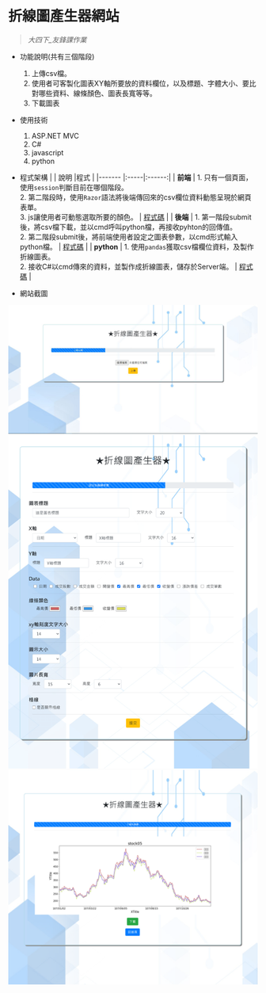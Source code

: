 # 折線圖產生器網站
> _大四下_友鋒課作業_   

* 功能說明(共有三個階段)
  1. 上傳csv檔。
  2. 使用者可客製化圖表XY軸所要放的資料欄位，以及標題、字體大小、要比對哪些資料、線條顏色、圖表長寬等等。
  3. 下載圖表
 
* 使用技術
  1. ASP.NET MVC
  2. C#
  3. javascript
  4. python  
  
* 程式架構
  |        | 說明 |程式 |
  |------- |:-----|:------:|
  | **前端**   |  1. 只有一個頁面，使用`session`判斷目前在哪個階段。</br>2. 第二階段時，使用`Razor`語法將後端傳回來的csv欄位資料動態呈現於網頁表單。</br>3. js讓使用者可動態選取所要的顏色。  |  [程式碼](https://github.com/hank444tw/0617Work/blob/master/0617Work/Views/Home/Index.cshtml) |
  | **後端**   |  1. 第一階段submit後，將csv檔下載，並以cmd呼叫python檔，再接收pyhton的回傳值。 </br>2. 第二階段submit後，將前端使用者設定之圖表參數，以cmd形式輸入python檔。  |  [程式碼](https://github.com/hank444tw/0617Work/blob/master/0617Work/Controllers/HomeController.cs) |
  | **python** |  1. 使用`pandas`獲取csv檔欄位資料，及製作折線圖表。</br>2. 接收C#以cmd傳來的資料，並製作成折線圖表，儲存於Server端。  |   [程式碼](https://github.com/hank444tw/0617Work/blob/master/0617Work/Python/0617Work.py) |     

* 網站截圖
<img src="https://github.com/hank444tw/0617Work/blob/master/Demo1.JPG" stryle="float:right" />  

<img src="https://github.com/hank444tw/0617Work/blob/master/Demo2.png" stryle="float:right" />    

<img src="https://github.com/hank444tw/0617Work/blob/master/Demo3.png" stryle="float:right" />
